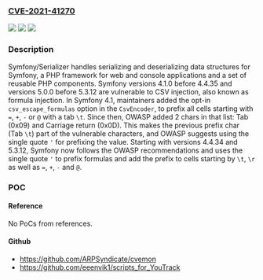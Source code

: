 ### [CVE-2021-41270](https://cve.mitre.org/cgi-bin/cvename.cgi?name=CVE-2021-41270)
![](https://img.shields.io/static/v1?label=Product&message=symfony&color=blue)
![](https://img.shields.io/static/v1?label=Version&message=n%2Fa&color=blue)
![](https://img.shields.io/static/v1?label=Vulnerability&message=CWE-1236%3A%20Improper%20Neutralization%20of%20Formula%20Elements%20in%20a%20CSV%20File&color=brighgreen)

### Description

Symfony/Serializer handles serializing and deserializing data structures for Symfony, a PHP framework for web and console applications and a set of reusable PHP components. Symfony versions 4.1.0 before 4.4.35 and versions 5.0.0 before 5.3.12 are vulnerable to CSV injection, also known as formula injection. In Symfony 4.1, maintainers added the opt-in `csv_escape_formulas` option in the `CsvEncoder`, to prefix all cells starting with `=`, `+`, `-` or `@` with a tab `\t`. Since then, OWASP added 2 chars in that list: Tab (0x09) and Carriage return (0x0D). This makes the previous prefix char (Tab `\t`) part of the vulnerable characters, and OWASP suggests using the single quote `'` for prefixing the value. Starting with versions 4.4.34 and 5.3.12, Symfony now follows the OWASP recommendations and uses the single quote `'` to prefix formulas and add the prefix to cells starting by `\t`, `\r` as well as `=`, `+`, `-` and `@`.

### POC

#### Reference
No PoCs from references.

#### Github
- https://github.com/ARPSyndicate/cvemon
- https://github.com/eeenvik1/scripts_for_YouTrack

